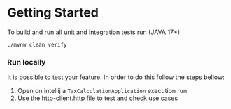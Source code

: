 # Getting Started

To build and run all unit and integration tests run (JAVA 17+)
```
./mvnw clean verify
```

### Run locally

It is possible to test your feature. In order to do this follow the steps bellow:

1. Open on intellij a `TaxCalculationApplication` execution run
2. Use the http-client.http file to test and check use cases
